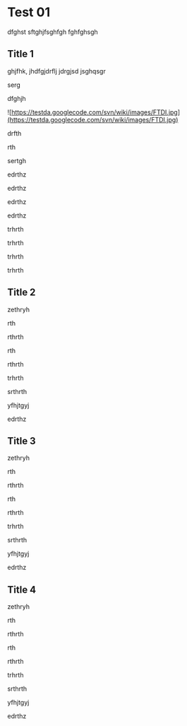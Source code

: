 # Test 01 #

dfghst sftghjfsghfgh fghfghsgh

## Title 1 ##

ghjfhk, jhdfgjdrflj jdrgjsd jsghqsgr

serg

dfghjh

![https://testda.googlecode.com/svn/wiki/images/FTDI.jpg](https://testda.googlecode.com/svn/wiki/images/FTDI.jpg)

drfth

rth

sertgh

edrthz

edrthz

edrthz

edrthz

trhrth

trhrth

trhrth

trhrth





## Title 2 ##

zethryh

rth

rthrth

rth

rthrth

trhrth

srthrth

yfhjtgyj

edrthz

## Title 3 ##

zethryh

rth

rthrth

rth

rthrth

trhrth

srthrth

yfhjtgyj

edrthz

## Title 4 ##

zethryh

rth

rthrth

rth

rthrth

trhrth

srthrth

yfhjtgyj

edrthz